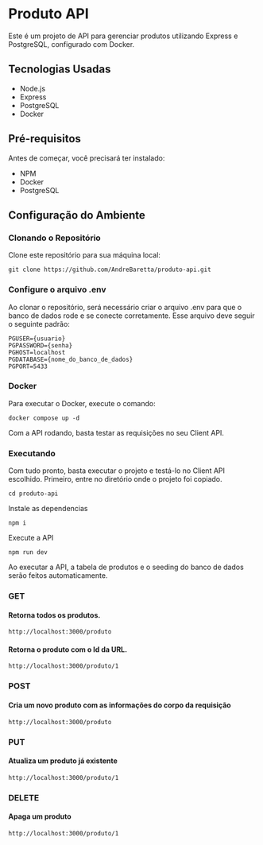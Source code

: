 # Produto API

Este é um projeto de API para gerenciar produtos utilizando Express e PostgreSQL, configurado com Docker.

## Tecnologias Usadas

- Node.js
- Express
- PostgreSQL
- Docker

## Pré-requisitos

Antes de começar, você precisará ter instalado:

 - NPM
 - Docker
 - PostgreSQL


## Configuração do Ambiente

### Clonando o Repositório

Clone este repositório para sua máquina local:

```
git clone https://github.com/AndreBaretta/produto-api.git
```

### Configure o arquivo .env

Ao clonar o repositório, será necessário criar o arquivo .env para que o banco de dados rode e se conecte corretamente.
Esse arquivo deve seguir o seguinte padrão:
```
PGUSER={usuario}
PGPASSWORD={senha}
PGHOST=localhost
PGDATABASE={nome_do_banco_de_dados}
PGPORT=5433
```

### Docker

Para executar o Docker, execute o comando:
```
docker compose up -d
```

Com a API rodando, basta testar as requisições no seu Client API.

### Executando

Com tudo pronto, basta executar o projeto e testá-lo no Client API escolhido.
Primeiro, entre no diretório onde o projeto foi copiado.
```
cd produto-api
```
Instale as dependencias
```
npm i
```
Execute a API
```
npm run dev
```
Ao executar a API, a tabela de produtos e o seeding do banco de dados serão feitos automaticamente.
### GET
#### Retorna todos os produtos.
```
http://localhost:3000/produto
```
#### Retorna o produto com o Id da URL.
```
http://localhost:3000/produto/1
```

### POST
#### Cria um novo produto com as informações do corpo da requisição
```
http://localhost:3000/produto
```
### PUT
#### Atualiza um produto já existente
```
http://localhost:3000/produto/1
```
### DELETE
#### Apaga um produto 
```
http://localhost:3000/produto/1
```



